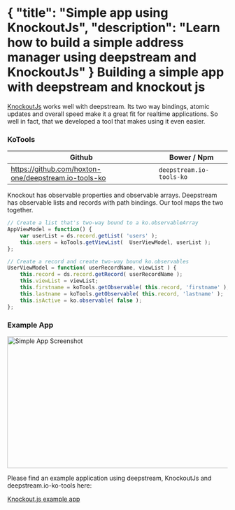 {
	"title": "Simple app using KnockoutJs",
	"description": "Learn how to build a simple address manager using deepstream and KnockoutJs"
}
Building a simple app with deepstream and knockout js
=====================================================
[KnockoutJs](http://knockoutjs.com/) works well with deepstream. Its two way bindings, atomic updates and overall speed make it a great fit for realtime applications. So well in fact, that we developed a tool that makes using it even easier.

### KoTools
<table class="mini space">
	<thead>
		<tr>
			<th><i class="fa fa-github"></i>Github</th>
			<th><i class="fa fa-cube"></i>Bower / Npm</th>
		</tr>
	</thead>
	<tbody>
		<tr>
			<td>
				<a href="https://github.com/hoxton-one/deepstream.io-tools-ko">
					https://github.com/hoxton-one/deepstream.io-tools-ko
				</a>
			</td>
			<td><code>deepstream.io-tools-ko</code></td>
		</tr>
	</tbody>
</table>

Knockout has observable properties and observable arrays. Deepstream has observable lists and records with path bindings. Our tool maps the two together.

```javascript
// Create a list that's two-way bound to a ko.observableArray
AppViewModel = function() {
	var userList = ds.record.getList( 'users' );
	this.users = koTools.getViewList(  UserViewModel, userList );
};

// Create a record and create two-way bound ko.observables
UserViewModel = function( userRecordName, viewList ) {
	this.record = ds.record.getRecord( userRecordName );
	this.viewList = viewList;
	this.firstname = koTools.getObservable( this.record, 'firstname' );
	this.lastname = koTools.getObservable( this.record, 'lastname' );
	this.isActive = ko.observable( false );
};
```

### Example App
<div class="img-container">
	<img class="tutorial" width="602" height="302" src="../assets/images/simple-app.png" alt="Simple App Screenshot" />
</div>

Please find an example application using deepstream, KnockoutJs and deepstream.io-ko-tools here:

<a class="mega" href="https://github.com/hoxton-one/ds-demo-simple-app-ko"><i class="fa fa-github"></i>Knockout.js example app</a>